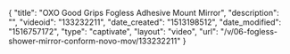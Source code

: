 {
    "title": "OXO Good Grips Fogless Adhesive Mount Mirror",
    "description": "",
    "videoid": "133232211",
    "date_created": "1513198512",
    "date_modified": "1516757172",
    "type": "captivate",
    "layout": "video",
    "url": "\/v\/06-fogless-shower-mirror-conform-novo-mov\/133232211"
}